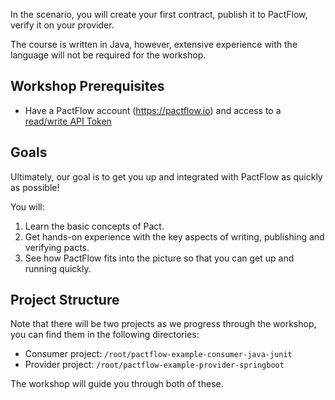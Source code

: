 In the scenario, you will create your first contract, publish it to PactFlow, verify it on your provider.

The course is written in Java, however, extensive experience with the language will not be required for the workshop.

## Workshop Prerequisites

* Have a PactFlow account (https://pactflow.io) and access to a [read/write API Token](https://docs.pactflow.io/#configuring-your-api-token)

## Goals

Ultimately, our goal is to get you up and integrated with PactFlow as quickly as possible!

You will:

1. Learn the basic concepts of Pact.
1. Get hands-on experience with the key aspects of writing, publishing and verifying pacts.
1. See how PactFlow fits into the picture so that you can get up and running quickly.

## Project Structure

Note that there will be two projects as we progress through the workshop, you can find them in the following directories:

* Consumer project: `/root/pactflow-example-consumer-java-junit`
* Provider project: `/root/pactflow-example-provider-springboot`

The workshop will guide you through both of these.